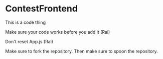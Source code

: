# ContestFrontend

This is a code thing

Make sure your code works before you add it (Ral)

Don't reset App.js (Ral)

Make sure to fork the repository. Then make sure to spoon the repository.
